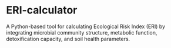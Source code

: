 # ERI-calculator
A Python-based tool for calculating Ecological Risk Index (ERI) by integrating microbial community structure, metabolic function, detoxification capacity, and soil health parameters.

